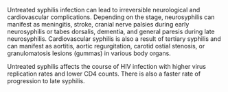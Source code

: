 Untreated syphilis infection can lead to irreversible neurological and cardiovascular complications. Depending on the stage, neurosyphilis can manifest as meningitis, stroke, cranial nerve palsies during early neurosyphilis or tabes dorsalis, dementia, and general paresis during late neurosyphilis. Cardiovascular syphilis is also a result of tertiary syphilis and can manifest as aortitis, aortic regurgitation, carotid ostial stenosis, or granulomatosis lesions (gummas) in various body organs.

Untreated syphilis affects the course of HIV infection with higher virus replication rates and lower CD4 counts. There is also a faster rate of progression to late syphilis.